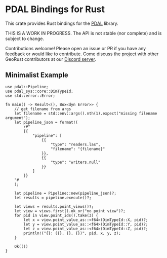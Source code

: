 # PDAL Bindings for Rust

This crate provides Rust bindings for the [PDAL](https://pdal.io) library.

THIS IS A WORK IN PROGRESS.  The API is not stable (nor complete) and is subject to change.

Contributions welcome! Please open an issue or PR if you have any feedback or would like to contribute. 
Come discuss the project with other GeoRust contributors at our [Discord server](https://discord.gg/Fp2aape).

## Minimalist Example

```rust, no_run
use pdal::Pipeline;
use pdal_sys::core::DimTypeId;
use std::error::Error;

fn main() -> Result<(), Box<dyn Error>> {
    // get filename from args
    let filename = std::env::args().nth(1).expect("missing filename argument");
    let pipeline_json = format!(
        r#"
        {{
            "pipeline": [
                {{
                    "type": "readers.las",
                    "filename": "{filename}"
                }},
                {{
                    "type": "writers.null"
                }}
            ]
        }}
    "#
    );

    let pipeline = Pipeline::new(pipeline_json)?;
    let results = pipeline.execute()?;

    let views = results.point_views()?;
    let view = views.first().ok_or("no point view")?;
    for pid in view.point_ids().take(3) {
        let x = view.point_value_as::<f64>(DimTypeId::X, pid)?;
        let y = view.point_value_as::<f64>(DimTypeId::Y, pid)?;
        let z = view.point_value_as::<f64>(DimTypeId::Z, pid)?;
        println!("{}: ({}, {}, {})", pid, x, y, z);
    }

    Ok(())
}
```
